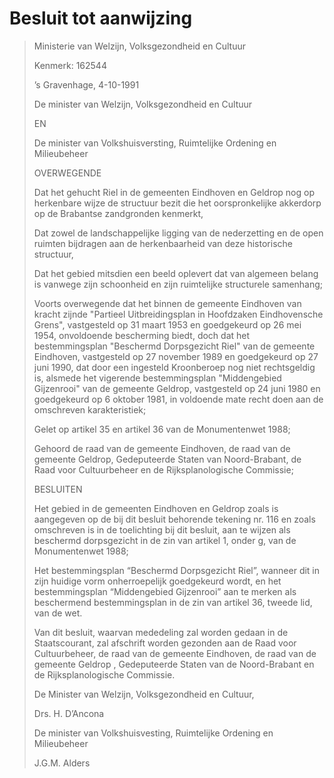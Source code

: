 # Besluit tot aanwijzing
<blockquote>
  
Ministerie van Welzijn, Volksgezondheid en Cultuur

Kenmerk: 162544

’s Gravenhage, 4-10-1991

De minister van Welzijn, Volksgezondheid en Cultuur

EN

De minister van Volkshuisversting, Ruimtelijke Ordening en Milieubeheer

OVERWEGENDE

Dat het gehucht Riel in de gemeenten Eindhoven en Geldrop nog op herkenbare wijze de structuur bezit die het oorspronkelijke akkerdorp op de Brabantse zandgronden kenmerkt,

Dat zowel de landschappelijke ligging van de nederzetting en de open ruimten bijdragen aan de herkenbaarheid van deze historische structuur,

Dat het gebied mitsdien een beeld oplevert dat van algemeen belang is vanwege zijn schoonheid en zijn ruimtelijke structurele samenhang;

Voorts overwegende dat het binnen de gemeente Eindhoven van kracht zijnde "Partieel Uitbreidingsplan in Hoofdzaken Eindhovensche Grens", vastgesteld op 31 maart 1953 en goedgekeurd op 26 mei 1954, onvoldoende bescherming biedt, doch dat het bestemmingsplan "Beschermd Dorpsgezicht Riel" van de gemeente Eindhoven, vastgesteld op 27 november 1989 en goedgekeurd op 27 juni 1990, dat door een ingesteld Kroonberoep nog niet rechtsgeldig is, alsmede het vigerende bestemmingsplan "Middengebied Gijzenrooi" van de gemeente Geldrop, vastgesteld op 24 juni 1980 en goedgekeurd op 6 oktober 1981, in voldoende mate recht doen aan de omschreven karakteristiek;

Gelet op artikel 35 en artikel 36 van de Monumentenwet 1988;

Gehoord de raad van de gemeente Eindhoven, de raad van de gemeente Geldrop, Gedeputeerde Staten van Noord-Brabant, de Raad voor Cultuurbeheer en de Rijksplanologische Commissie;

BESLUITEN

Het gebied in de gemeenten Eindhoven en Geldrop zoals is aangegeven op de bij dit besluit behorende tekening nr. 116 en zoals omschreven is in de toelichting bij dit besluit, aan te wijzen als beschermd dorpsgezicht in de zin van artikel 1, onder g, van de Monumentenwet 1988;

Het bestemmingsplan “Beschermd Dorpsgezicht Riel”, wanneer dit in zijn huidige vorm onherroepelijk goedgekeurd wordt, en het bestemmingsplan “Middengebied Gijzenrooi” aan te merken als beschermend bestemmingsplan in de zin van artikel 36, tweede lid, van de wet.

Van dit besluit, waarvan mededeling zal worden gedaan in de Staatscourant, zal afschrift worden gezonden aan de Raad voor Cultuurbeheer, de raad van de gemeente Eindhoven, de raad van de gemeente Geldrop , Gedeputeerde Staten van de Noord-Brabant en de Rijksplanologische Commissie.

De Minister van Welzijn, Volksgezondheid en Cultuur,

Drs. H. D’Ancona

De minister van Volkshuisvesting, Ruimtelijke Ordening en Milieubeheer

J.G.M. Alders

</blockquote>
